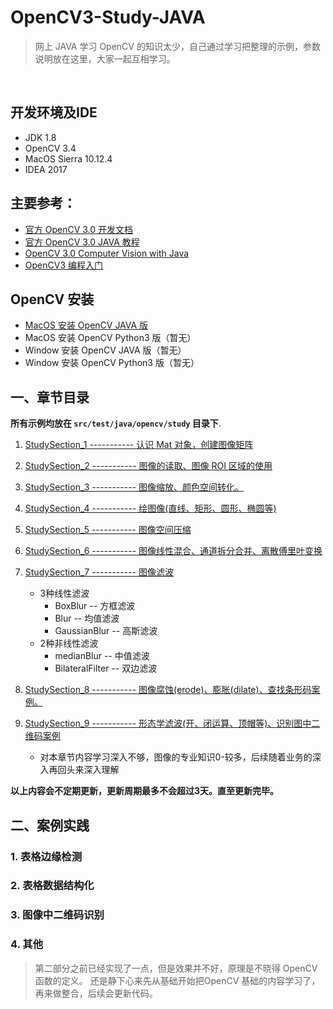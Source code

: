 # OpenCV3-Study-JAVA

> 网上 JAVA 学习 OpenCV 的知识太少，自己通过学习把整理的示例，参数说明放在这里，大家一起互相学习。


<br/>



## 开发环境及IDE
+ JDK 1.8
+ OpenCV 3.4
+ MacOS Sierra 10.12.4
+ IDEA 2017

## 主要参考：

+ [官方 OpenCV 3.0 开发文档](https://docs.opencv.org/3.0-beta/index.html)
+ [官方 OpenCV 3.0 JAVA 教程](http://opencv-java-tutorials.readthedocs.io/en/latest/)
+ [OpenCV 3.0 Computer Vision with Java](http://pdf.th7.cn/down/files/1602/OpenCV%203.0%20Computer%20Vision%20with%20Java.pdf)
+ [OpenCV3 编程入门](https://www.86mall.com/item/520404025009.html?p=5074&m=ae05433eb15809bfcb7a9a7109f64d9e)


## OpenCV 安装
+ [MacOS 安装 OpenCV JAVA 版](https://my.oschina.net/u/3767256/blog/1614886)
+ MacOS 安装 OpenCV Python3 版（暂无）
+ Window 安装 OpenCV JAVA 版（暂无）
+ Window 安装 OpenCV Python3 版（暂无）

## 一、章节目录

**所有示例均放在 `src/test/java/opencv/study` 目录下**.

1. [StudySection_1 ----------- 认识 Mat 对象，创建图像矩阵](https://github.com/liuqi0725/OpenCV3-Study-JAVA/blob/master/src/test/java/opencv/study/StudySection_1.java)
2. [StudySection_2 ----------- 图像的读取、图像 ROI 区域的使用](https://github.com/liuqi0725/OpenCV3-Study-JAVA/blob/master/src/test/java/opencv/study/StudySection_2.java)
3. [StudySection_3 ----------- 图像缩放、颜色空间转化。](https://github.com/liuqi0725/OpenCV3-Study-JAVA/blob/master/src/test/java/opencv/study/StudySection_3.java)
4. [StudySection_4 ----------- 绘图像(直线、矩形、圆形、椭圆等)](https://github.com/liuqi0725/OpenCV3-Study-JAVA/blob/master/src/test/java/opencv/study/StudySection_4.java)
5. [StudySection_5 ----------- 图像空间压缩](https://github.com/liuqi0725/OpenCV3-Study-JAVA/blob/master/src/test/java/opencv/study/StudySection_5.java)
6. [StudySection_6 ----------- 图像线性混合、通道拆分合并、离散傅里叶变换](https://github.com/liuqi0725/OpenCV3-Study-JAVA/blob/master/src/test/java/opencv/study/StudySection_6.java)
7. [StudySection_7 ----------- 图像滤波](https://github.com/liuqi0725/OpenCV3-Study-JAVA/blob/master/src/test/java/opencv/study/StudySection_7.java)
    
    + 3种线性滤波
        + BoxBlur -- 方框滤波   
        + Blur -- 均值滤波
        + GaussianBlur -- 高斯滤波
    + 2种非线性滤波
        + medianBlur -- 中值滤波
        + BilateralFilter -- 双边滤波
8. [StudySection_8 ----------- 图像腐蚀(erode)、膨胀(dilate)、查找条形码案例。](https://github.com/liuqi0725/OpenCV3-Study-JAVA/blob/master/src/test/java/opencv/study/StudySection_8.java)
9. [StudySection_9 ----------- 形态学滤波(开、闭运算、顶帽等)、识别图中二维码案例](https://github.com/liuqi0725/OpenCV3-Study-JAVA/blob/master/src/test/java/opencv/study/StudySection_9.java)
    
    + 对本章节内容学习深入不够，图像的专业知识0-较多，后续随着业务的深入再回头来深入理解


**以上内容会不定期更新，更新周期最多不会超过3天。直至更新完毕。**



## 二、案例实践

### 1. 表格边缘检测

### 2. 表格数据结构化

### 3. 图像中二维码识别

### 4. 其他

> 第二部分之前已经实现了一点，但是效果并不好，原理是不晓得 OpenCV 函数的定义。
还是静下心来先从基础开始把OpenCV 基础的内容学习了，再来做整合，后续会更新代码。
